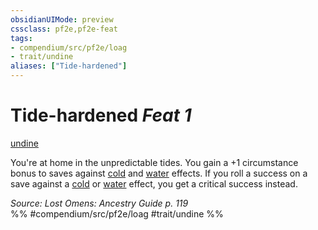 ```yaml
---
obsidianUIMode: preview
cssclass: pf2e,pf2e-feat
tags:
- compendium/src/pf2e/loag
- trait/undine
aliases: ["Tide-hardened"]
---
```

# Tide-hardened  *Feat 1*  
[undine](/rules/traits/undine-b2.md)  


You're at home in the unpredictable tides. You gain a +1 circumstance bonus to saves against [cold](/rules/traits/cold.md) and [water](/rules/traits/water.md) effects. If you roll a success on a save against a [cold](/rules/traits/cold.md) or [water](/rules/traits/water.md) effect, you get a critical success instead.

*Source: Lost Omens: Ancestry Guide p. 119*  
%% #compendium/src/pf2e/loag #trait/undine %%